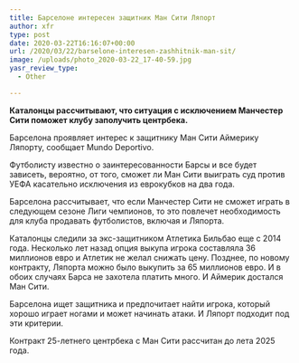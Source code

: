 ```yaml
---
title: Барселоне интересен защитник Ман Сити Ляпорт
author: xfr
type: post
date: 2020-03-22T16:16:07+00:00
url: /2020/03/22/barselone-interesen-zashhitnik-man-sit/
image: /uploads/photo_2020-03-22_17-40-59.jpg
yasr_review_type:
  - Other

---
```

**Каталонцы рассчитывают, что ситуация с исключением Манчестер Сити поможет клубу заполучить центрбека.**

Барселона проявляет интерес к защитнику Ман Сити Аймерику Ляпорту, сообщает Mundo Deportivo.

Футболисту известно о заинтересованности Барсы и все будет зависеть, вероятно, от того, сможет ли Ман Сити выиграть суд против УЕФА касательно исключения из еврокубков на два года.

Барселона рассчитывает, что если Манчестер Сити не сможет играть в следующем сезоне Лиги чемпионов, то это повлечет необходимость для клуба продавать футболистов, включая и Ляпорта.

Каталонцы следили за экс-защитником Атлетика Бильбао еще с 2014 года. Несколько лет назад опция выкупа игрока составляла 36 миллионов евро и Атлетик не желал снижать цену. Позднее, по новому контракту, Ляпорта можно было выкупить за 65 миллионов евро. И в обоих случаях Барса не захотела платить много. И Аймерик достался Ман Сити.

Барселона ищет защитника и предпочитает найти игрока, который хорошо играет ногами и может начинать атаки. И Ляпорт подходит под эти критерии.

Контракт 25-летнего центрбека с Ман Сити рассчитан до лета 2025 года.